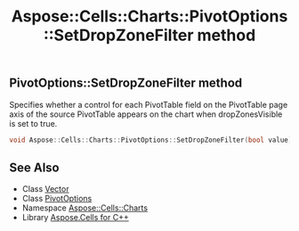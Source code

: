 ﻿---
title: Aspose::Cells::Charts::PivotOptions::SetDropZoneFilter method
linktitle: SetDropZoneFilter
second_title: Aspose.Cells for C++ API Reference
description: 'Aspose::Cells::Charts::PivotOptions::SetDropZoneFilter method. Specifies whether a control for each PivotTable field on the PivotTable page axis of the source PivotTable appears on the chart when dropZonesVisible is set to true in C++.'
type: docs
weight: 700
url: /cpp/aspose.cells.charts/pivotoptions/setdropzonefilter/
---
## PivotOptions::SetDropZoneFilter method


Specifies whether a control for each PivotTable field on the PivotTable page axis of the source PivotTable appears on the chart when dropZonesVisible is set to true.

```cpp
void Aspose::Cells::Charts::PivotOptions::SetDropZoneFilter(bool value)
```

## See Also

* Class [Vector](../../../aspose.cells/vector/)
* Class [PivotOptions](../)
* Namespace [Aspose::Cells::Charts](../../)
* Library [Aspose.Cells for C++](../../../)
